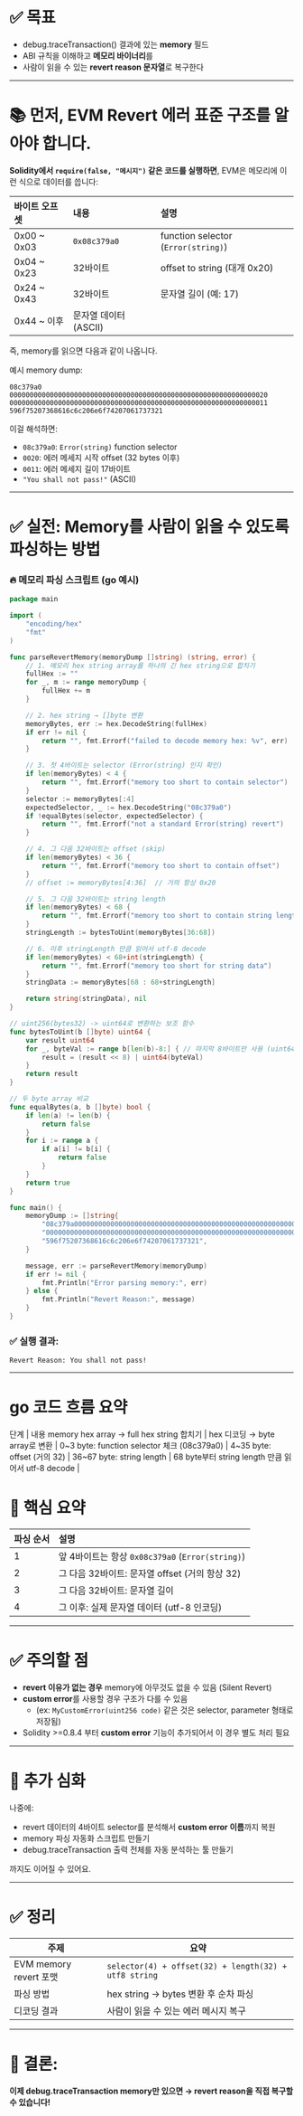 
# ✅ 목표

- debug.traceTransaction() 결과에 있는 **memory** 필드
- ABI 규칙을 이해하고 **메모리 바이너리**를
- 사람이 읽을 수 있는 **revert reason 문자열**로 복구한다

---

# 📚 먼저, EVM Revert 에러 표준 구조를 알아야 합니다.

**Solidity에서 `require(false, "메시지")` 같은 코드를 실행하면**, EVM은 메모리에 이런 식으로 데이터를 씁니다:

| 바이트 오프셋 | 내용 | 설명 |
|:---|:---|:---|
| 0x00 ~ 0x03 | `0x08c379a0` | function selector (`Error(string)`) |
| 0x04 ~ 0x23 | 32바이트 | offset to string (대개 0x20) |
| 0x24 ~ 0x43 | 32바이트 | 문자열 길이 (예: 17) |
| 0x44 ~ 이후 | 문자열 데이터 (ASCII) |

즉, memory를 읽으면 다음과 같이 나옵니다.

예시 memory dump:

```hex
08c379a0 0000000000000000000000000000000000000000000000000000000000000020
0000000000000000000000000000000000000000000000000000000000000011
596f75207368616c6c206e6f74207061737321
```

이걸 해석하면:

- `08c379a0`: `Error(string)` function selector
- `0020`: 에러 메세지 시작 offset (32 bytes 이후)
- `0011`: 에러 메세지 길이 17바이트
- `"You shall not pass!"` (ASCII)

---

# ✅ 실전: Memory를 사람이 읽을 수 있도록 파싱하는 방법

### 🔥 메모리 파싱 스크립트 (go 예시)

```go
package main

import (
	"encoding/hex"
	"fmt"
)

func parseRevertMemory(memoryDump []string) (string, error) {
	// 1. 메모리 hex string array를 하나의 긴 hex string으로 합치기
	fullHex := ""
	for _, m := range memoryDump {
		fullHex += m
	}

	// 2. hex string → []byte 변환
	memoryBytes, err := hex.DecodeString(fullHex)
	if err != nil {
		return "", fmt.Errorf("failed to decode memory hex: %v", err)
	}

	// 3. 첫 4바이트는 selector (Error(string) 인지 확인)
	if len(memoryBytes) < 4 {
		return "", fmt.Errorf("memory too short to contain selector")
	}
	selector := memoryBytes[:4]
	expectedSelector, _ := hex.DecodeString("08c379a0")
	if !equalBytes(selector, expectedSelector) {
		return "", fmt.Errorf("not a standard Error(string) revert")
	}

	// 4. 그 다음 32바이트는 offset (skip)
	if len(memoryBytes) < 36 {
		return "", fmt.Errorf("memory too short to contain offset")
	}
	// offset := memoryBytes[4:36]  // 거의 항상 0x20

	// 5. 그 다음 32바이트는 string length
	if len(memoryBytes) < 68 {
		return "", fmt.Errorf("memory too short to contain string length")
	}
	stringLength := bytesToUint(memoryBytes[36:68])

	// 6. 이후 stringLength 만큼 읽어서 utf-8 decode
	if len(memoryBytes) < 68+int(stringLength) {
		return "", fmt.Errorf("memory too short for string data")
	}
	stringData := memoryBytes[68 : 68+stringLength]

	return string(stringData), nil
}

// uint256(bytes32) -> uint64로 변환하는 보조 함수
func bytesToUint(b []byte) uint64 {
	var result uint64
	for _, byteVal := range b[len(b)-8:] { // 마지막 8바이트만 사용 (uint64 범위)
		result = (result << 8) | uint64(byteVal)
	}
	return result
}

// 두 byte array 비교
func equalBytes(a, b []byte) bool {
	if len(a) != len(b) {
		return false
	}
	for i := range a {
		if a[i] != b[i] {
			return false
		}
	}
	return true
}

func main() {
	memoryDump := []string{
		"08c379a000000000000000000000000000000000000000000000000000000000000020",
		"0000000000000000000000000000000000000000000000000000000000000011",
		"596f75207368616c6c206e6f74207061737321",
	}

	message, err := parseRevertMemory(memoryDump)
	if err != nil {
		fmt.Println("Error parsing memory:", err)
	} else {
		fmt.Println("Revert Reason:", message)
	}
}

```

### ✅ 실행 결과:

```
Revert Reason: You shall not pass!
```

---
# go 코드 흐름 요약
단계 | 내용
memory hex array → full hex string 합치기 | 
hex 디코딩 → byte array로 변환 | 
0~3 byte: function selector 체크 (08c379a0) | 
4~35 byte: offset (거의 32) | 
36~67 byte: string length | 
68 byte부터 string length 만큼 읽어서 utf-8 decode | 


# 🧠 핵심 요약

| 파싱 순서 | 설명 |
|:---|:---|
| 1 | 앞 4바이트는 항상 `0x08c379a0` (`Error(string)`) |
| 2 | 그 다음 32바이트: 문자열 offset (거의 항상 32) |
| 3 | 그 다음 32바이트: 문자열 길이 |
| 4 | 그 이후: 실제 문자열 데이터 (utf-8 인코딩) |

---

# ✅ 주의할 점

- **revert 이유가 없는 경우** memory에 아무것도 없을 수 있음 (Silent Revert)
- **custom error**를 사용할 경우 구조가 다를 수 있음
  - (ex: `MyCustomError(uint256 code)` 같은 것은 selector, parameter 형태로 저장됨)
- Solidity >=0.8.4 부터 **custom error** 기능이 추가되어서 이 경우 별도 처리 필요

---

# 🚀 추가 심화

나중에:

- revert 데이터의 4바이트 selector를 분석해서 **custom error 이름**까지 복원
- memory 파싱 자동화 스크립트 만들기
- debug.traceTransaction 출력 전체를 자동 분석하는 툴 만들기

까지도 이어질 수 있어요.

---

# ✅ 정리

| 주제 | 요약 |
|---|---|
| EVM memory revert 포맷 | `selector(4) + offset(32) + length(32) + utf8 string` |
| 파싱 방법 | hex string → bytes 변환 후 순차 파싱 |
| 디코딩 결과 | 사람이 읽을 수 있는 에러 메시지 복구 |

---

# 📢 결론:  
**이제 debug.traceTransaction memory만 있으면 → revert reason을 직접 복구할 수 있습니다!**
